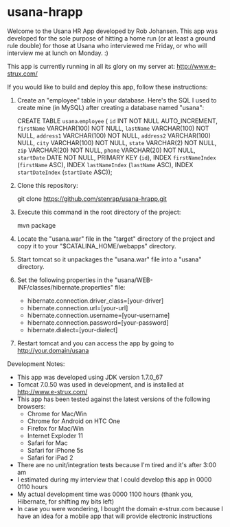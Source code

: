 usana-hrapp
===========

Welcome to the Usana HR App developed by Rob Johansen. This app was developed for the sole purpose of hitting a home run (or at least a ground rule double) for those at Usana who interviewed me Friday, or who will interview me at lunch on Monday. :)

This app is currently running in all its glory on my server at: http://www.e-strux.com/

If you would like to build and deploy this app, follow these instructions:

1. Create an "employee" table in your database. Here's the SQL I used to create mine (in MySQL) after creating a database named "usana":

    CREATE TABLE `usana`.`employee` (
      `id` INT NOT NULL AUTO_INCREMENT,
      `firstName` VARCHAR(100) NOT NULL,
      `lastName` VARCHAR(100) NOT NULL,
      `address1` VARCHAR(100) NOT NULL,
      `address2` VARCHAR(100) NULL,
      `city` VARCHAR(100) NOT NULL,
      `state` VARCHAR(2) NOT NULL,
      `zip` VARCHAR(20) NOT NULL,
      `phone` VARCHAR(20) NOT NULL,
      `startDate` DATE NOT NULL,
      PRIMARY KEY (`id`),
      INDEX `firstNameIndex` (`firstName` ASC),
      INDEX `lastNameIndex` (`lastName` ASC),
      INDEX `startDateIndex` (`startDate` ASC));

2. Clone this repository:

    git clone https://github.com/stenrap/usana-hrapp.git

3. Execute this command in the root directory of the project:

    mvn package

4. Locate the "usana.war" file in the "target" directory of the project and copy it to your "$CATALINA_HOME/webapps" directory.
5. Start tomcat so it unpackages the "usana.war" file into a "usana" directory.
6. Set the following properties in the "usana/WEB-INF/classes/hibernate.properties" file:
   - hibernate.connection.driver_class=[your-driver]
   - hibernate.connection.url=[your-url]
   - hibernate.connection.username=[your-username]
   - hibernate.connection.password=[your-password]
   - hibernate.dialect=[your-dialect]
7. Restart tomcat and you can access the app by going to http://your.domain/usana

Development Notes:
- This app was developed using JDK version 1.7.0_67
- Tomcat 7.0.50 was used in development, and is installed at http://www.e-strux.com/
- This app has been tested against the latest versions of the following browsers:
  + Chrome for Mac/Win
  + Chrome for Android on HTC One
  + Firefox for Mac/Win
  + Internet Exploder 11
  + Safari for Mac
  + Safari for iPhone 5s
  + Safari for iPad 2
- There are no unit/integration tests because I'm tired and it's after 3:00 am
- I estimated during my interview that I could develop this app in 0000 0110 hours
- My actual development time was 0000 1100 hours (thank you, Hibernate, for shifting my bits left)
- In case you were wondering, I bought the domain e-strux.com because I have an idea for a mobile app that will provide electronic instructions
